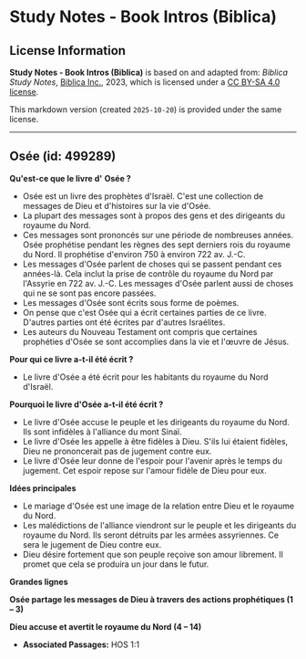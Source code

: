 # Study Notes - Book Intros (Biblica)

## License Information

**Study Notes - Book Intros (Biblica)** is based on and adapted from: _Biblica Study Notes_, [Biblica Inc.](https://www.biblica.com/), 2023, which is licensed under a [CC BY-SA 4.0 license](https://creativecommons.org/licenses/by-sa/4.0/legalcode.en).

This markdown version (created `2025-10-20`) is provided under the same license.



--------------------------------

## Osée (id: 499289)

**Qu'est\-ce que le livre d'** **Osée ?**

* Osée est un livre des prophètes d'Israël. C'est une collection de messages de Dieu et d'histoires sur la vie d'Osée.
* La plupart des messages sont à propos des gens et des dirigeants du royaume du Nord.
* Ces messages sont prononcés sur une période de nombreuses années. Osée prophétise pendant les règnes des sept derniers rois du royaume du Nord. Il prophétise d'environ 750 à environ 722 av. J.\-C.
* Les messages d'Osée parlent de choses qui se passent pendant ces années\-là. Cela inclut la prise de contrôle du royaume du Nord par l'Assyrie en 722 av. J.\-C. Les messages d'Osée parlent aussi de choses qui ne se sont pas encore passées.
* Les messages d'Osée sont écrits sous forme de poèmes.
* On pense que c'est Osée qui a écrit certaines parties de ce livre. D'autres parties ont été écrites par d'autres Israélites.
* Les auteurs du Nouveau Testament ont compris que certaines prophéties d'Osée se sont accomplies dans la vie et l'œuvre de Jésus.

**Pour qui ce livre a\-t\-il été écrit ?**

* Le livre d'Osée a été écrit pour les habitants du royaume du Nord d'Israël.

**Pourquoi le livre d'Osée a\-t\-il été écrit ?**

* Le livre d'Osée accuse le peuple et les dirigeants du royaume du Nord. Ils sont infidèles à l'alliance du mont Sinaï.
* Le livre d'Osée les appelle à être fidèles à Dieu. S'ils lui étaient fidèles, Dieu ne prononcerait pas de jugement contre eux.
* Le livre d'Osée leur donne de l'espoir pour l'avenir après le temps du jugement. Cet espoir repose sur l'amour fidèle de Dieu pour eux.

**Idées principales**

* Le mariage d'Osée est une image de la relation entre Dieu et le royaume du Nord.
* Les malédictions de l'alliance viendront sur le peuple et les dirigeants du royaume du Nord. Ils seront détruits par les armées assyriennes. Ce sera le jugement de Dieu contre eux.
* Dieu désire fortement que son peuple reçoive son amour librement. Il promet que cela se produira un jour dans le futur.

**Grandes lignes**

**Osée partage les messages de Dieu à travers des actions prophétiques (1 – 3\)**

**Dieu accuse et avertit le royaume du Nord (4 – 14\)**

* **Associated Passages:** HOS 1:1


